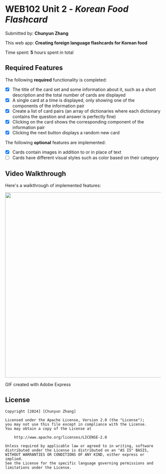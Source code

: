 # WEB102 Unit 2 - *Korean Food Flashcard*

Submitted by: **Chunyun Zhang**

This web app: **Creating foreign language flashcards for Korean food**

Time spent: **5** hours spent in total

## Required Features

The following **required** functionality is completed:

* [x] The title of the card set and some information about it, such as a short description and the total number of cards are displayed
* [x] A single card at a time is displayed, only showing one of the components of the information pair
* [x] Create a list of card pairs (an array of dictionaries where each dictionary contains the question and answer is perfectly fine)
* [x] Clicking on the card shows the corresponding component of the information pair
* [x] Clicking the next button displays a random new card

The following **optional** features are implemented:

* [x] Cards contain images in addition to or in place of text
* [ ] Cards have different visual styles such as color based on their category

## Video Walkthrough

Here's a walkthrough of implemented features:

<img src="https://github.com/CloudyZ524/CodePath-Web102/assets/124476559/94e03199-2e88-4bcf-8fc4-a0c7440d5c5d" width="
600">

GIF created with Adobe Express

## License

    Copyright [2024] [Chunyun Zhang]

    Licensed under the Apache License, Version 2.0 (the "License");
    you may not use this file except in compliance with the License.
    You may obtain a copy of the License at

        http://www.apache.org/licenses/LICENSE-2.0

    Unless required by applicable law or agreed to in writing, software
    distributed under the License is distributed on an "AS IS" BASIS,
    WITHOUT WARRANTIES OR CONDITIONS OF ANY KIND, either express or implied.
    See the License for the specific language governing permissions and
    limitations under the License.
